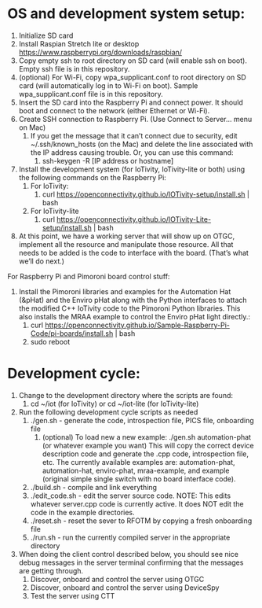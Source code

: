 # OS and development system setup:
1. Initialize SD card
2. Install Raspian Stretch lite or desktop https://www.raspberrypi.org/downloads/raspbian/
3. Copy empty ssh to root directory on SD card (will enable ssh on boot). Empty ssh file is in this repository.
4. (optional) For Wi-Fi, copy wpa_supplicant.conf to root directory on SD card (will automatically log in to Wi-Fi on boot). Sample wpa_supplicant.conf file is in this repository.
5. Insert the SD card into the Raspberry Pi and connect power. It should boot and connect to the network (either Ethernet or Wi-Fi).
6. Create SSH connection to Raspberry Pi. (Use Connect to Server… menu on Mac)
    1. If you get the message that it can’t connect due to security, edit ~/.ssh/known_hosts (on the Mac) and delete the line associated with the IP address causing trouble. Or, you can use this command:
        1. ssh-keygen -R [IP address or hostname]
7. Install the development system (for IoTivity, IoTivity-lite or both) using the following commands on the Raspberry Pi:
    1. For IoTivity:
        1. curl https://openconnectivity.github.io/IOTivity-setup/install.sh | bash
    2. For IoTivity-lite
        1. curl https://openconnectivity.github.io/IOTivity-Lite-setup/install.sh | bash
8. At this point, we have a working server that will show up on OTGC, implement all the resource and manipulate those resource. All that needs to be added is the code to interface with the board. (That’s what we’ll do next.)

For Raspberry Pi and Pimoroni board control stuff:
1. Install the Pimoroni libraries and examples for the Automation Hat (&pHat) and the Enviro pHat along with the Python interfaces to attach the modified C++ IoTivity code to the Pimoroni Python libraries. This also installs the MRAA example to control the Enviro pHat light directly.:
    1. curl https://openconnectivity.github.io/Sample-Raspberry-Pi-Code/pi-boards/install.sh | bash
    2. sudo reboot

# Development cycle:
1. Change to the development directory where the scripts are found:
    1. cd ~/iot (for IoTivity) or cd ~/iot-lite (for IoTivity-lite)
2. Run the following development cycle scripts as needed
    1. ./gen.sh - generate the code, introspection file, PICS file, onboarding file
        1. (optional) To load new a new example: ./gen.sh automation-phat (or whatever example you want) This will copy the correct device description code and generate the .cpp code, introspection file, etc. The currently available examples are: automation-phat, automation-hat, enviro-phat, mraa-example, and example (original simple single switch with no board interface code).
    2. ./build.sh - compile and link everything
    3. ./edit_code.sh - edit the server source code. NOTE: This edits whatever server.cpp code is currently active. It does NOT edit the code in the example directories.
    4. ./reset.sh - reset the sever to RFOTM by copying a fresh onboarding file
    5. ./run.sh - run the currently compiled server in the appropriate directory
3. When doing the client control described below, you should see nice debug messages in the server terminal confirming that the messages are getting through.
    1. Discover, onboard and control the server using OTGC
    2. Discover, onboard and control the server using DeviceSpy
    3. Test the server using CTT

